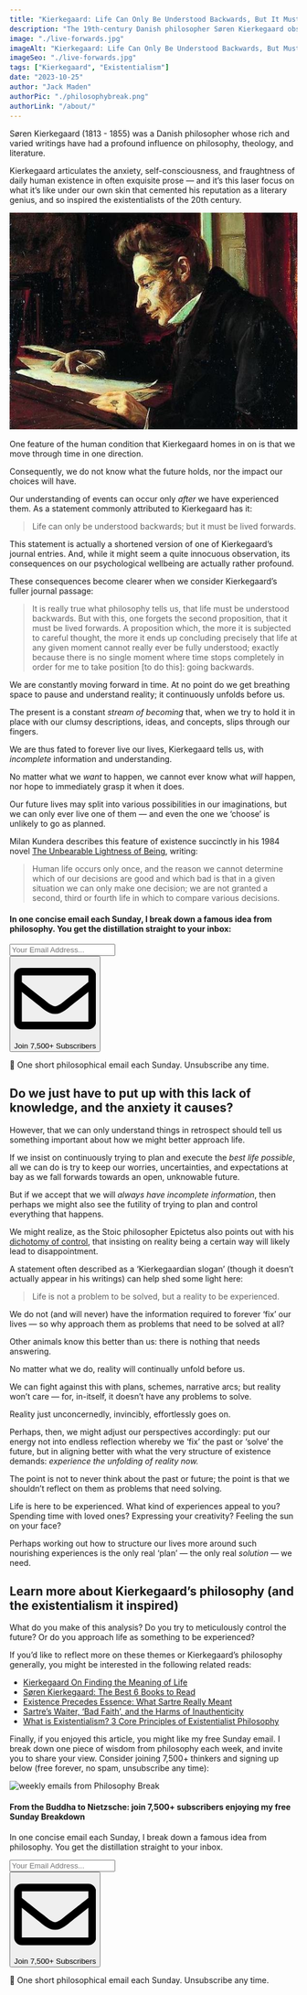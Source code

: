 ```yaml
---
title: "Kierkegaard: Life Can Only Be Understood Backwards, But It Must Be Lived Forwards"
description: "The 19th-century Danish philosopher Søren Kierkegaard observes that while life can only be understood backwards, it must be lived forwards."
image: "./live-forwards.jpg"
imageAlt: "Kierkegaard: Life Can Only Be Understood Backwards, But Must Be Lived Forwards"
imageSeo: "./live-forwards.jpg"
tags: ["Kierkegaard", "Existentialism"]
date: "2023-10-25"
author: "Jack Maden"
authorPic: "./philosophybreak.png"
authorLink: "/about/"
---
```


<span class="big-letter">S</span>øren Kierkegaard (1813 - 1855) was a Danish philosopher whose rich and varied writings have had a profound influence on philosophy, theology, and literature.

Kierkegaard articulates the anxiety, self-consciousness, and fraughtness of daily human existence in often exquisite prose — and it’s this laser focus on what it’s like under our own skin that cemented his reputation as a literary genius, and so inspired the existentialists of the 20th century.

![Oil painting of Kierkegaard, by Luplau Janssen (1902)](./Kierkegaard.jpg "Oil painting of Kierkegaard, by Luplau Janssen (1902).")

One feature of the human condition that Kierkegaard homes in on is that we move through time in one direction. 

Consequently, we do not know what the future holds, nor the impact our choices will have. 

Our understanding of events can occur only _after_ we have experienced them. As a statement commonly attributed to Kierkegaard has it:

>Life can only be understood backwards; but it must be lived forwards.

This statement is actually a shortened version of one of Kierkegaard’s journal entries. And, while it might seem a quite innocuous observation, its consequences on our psychological wellbeing are actually rather profound. 

These consequences become clearer when we consider Kierkegaard’s fuller journal passage: 

>It is really true what philosophy tells us, that life must be understood backwards. But with this, one forgets the second proposition, that it must be lived forwards. A proposition which, the more it is subjected to careful thought, the more it ends up concluding precisely that life at any given moment cannot really ever be fully understood; exactly because there is no single moment where time stops completely in order for me to take position [to do this]: going backwards.

We are constantly moving forward in time. At no point do we get breathing space to pause and understand reality; it continuously unfolds before us.

The present is a constant _stream of becoming_ that, when we try to hold it in place with our clumsy descriptions, ideas, and concepts, slips through our fingers.

We are thus fated to forever live our lives, Kierkegaard tells us, with _incomplete_ information and understanding. 

No matter what we _want_ to happen, we cannot ever know what _will_ happen, nor hope to immediately grasp it when it does.

Our future lives may split into various possibilities in our imaginations, but we can only ever live one of them — and even the one we ‘choose’ is unlikely to go as planned.

Milan Kundera describes this feature of existence succinctly in his 1984 novel <a target="_blank" rel="noopener noreferrer sponsored" href="https://www.amazon.com/Unbearable-Lightness-of-Being-audiobook/dp/B0083EFWA8?&linkCode=ll1&tag=philosophybre-20&linkId=3dd6e74e1c24e80f8e7c7064bceb2452&language=en_US&ref_=as_li_ss_tl">The Unbearable Lightness of Being</a>, writing:

>Human life occurs only once, and the reason we cannot determine which of our decisions are good and which bad is that in a given situation we can only make one decision; we are not granted a second, third or fourth life in which to compare various decisions.

<!--small subscribe-->
<div class="course-promo darkradial-background subscribe text-center">
    <h4>In one concise email each Sunday, I break down a famous idea from philosophy. You get the distillation straight to your inbox:</h4>
    <div class="small-pad-top">
        <form action="https://app.convertkit.com/forms/5812400/subscriptions" method="post" data-sv-form="5812400" data-uid="be0e52d3c0" data-format="inline" data-version="6" data-options="{&quot;settings&quot;:{&quot;after_subscribe&quot;:{&quot;action&quot;:&quot;message&quot;,&quot;success_message&quot;:&quot;Thank you, philosopher! Your welcome email will land in your inbox shortly.&quot;,&quot;redirect_url&quot;:&quot;https://philosophybreak.com/thank-you/&quot;},&quot;analytics&quot;:{&quot;google&quot;:null,&quot;fathom&quot;:null,&quot;facebook&quot;:null,&quot;segment&quot;:null,&quot;pinterest&quot;:null,&quot;sparkloop&quot;:null,&quot;googletagmanager&quot;:null},&quot;modal&quot;:{&quot;trigger&quot;:&quot;timer&quot;,&quot;scroll_percentage&quot;:null,&quot;timer&quot;:5,&quot;devices&quot;:&quot;all&quot;,&quot;show_once_every&quot;:15},&quot;powered_by&quot;:{&quot;show&quot;:false,&quot;url&quot;:&quot;https://convertkit.com/features/forms?utm_campaign=poweredby&amp;utm_content=form&amp;utm_medium=referral&amp;utm_source=dynamic&quot;},&quot;recaptcha&quot;:{&quot;enabled&quot;:false},&quot;return_visitor&quot;:{&quot;action&quot;:&quot;show&quot;,&quot;custom_content&quot;:&quot;&quot;},&quot;slide_in&quot;:{&quot;display_in&quot;:&quot;bottom_right&quot;,&quot;trigger&quot;:&quot;timer&quot;,&quot;scroll_percentage&quot;:null,&quot;timer&quot;:5,&quot;devices&quot;:&quot;all&quot;,&quot;show_once_every&quot;:15},&quot;sticky_bar&quot;:{&quot;display_in&quot;:&quot;top&quot;,&quot;trigger&quot;:&quot;timer&quot;,&quot;scroll_percentage&quot;:null,&quot;timer&quot;:5,&quot;devices&quot;:&quot;all&quot;,&quot;show_once_every&quot;:15}},&quot;version&quot;:&quot;6&quot;}" min-width="400 500 600 700 800">
        <div data-style="clean"><ul data-element="errors" data-group="alert"></ul><div data-element="fields" data-stacked="false">
            <div>
                <input name="email_address" aria-label="Your Email Address..." placeholder="Your Email Address..." required type="email" />
            </div>
            <button class="button primary" type="submit" data-element="submit"><div><div></div><div></div><div></div></div><span><svg xmlns="http://www.w3.org/2000/svg" viewBox="0 0 512 512"><path d="M464 64H48C21.49 64 0 85.49 0 112v288c0 26.51 21.49 48 48 48h416c26.51 0 48-21.49 48-48V112c0-26.51-21.49-48-48-48zm0 48v40.805c-22.422 18.259-58.168 46.651-134.587 106.49-16.841 13.247-50.201 45.072-73.413 44.701-23.208.375-56.579-31.459-73.413-44.701C106.18 199.465 70.425 171.067 48 152.805V112h416zM48 400V214.398c22.914 18.251 55.409 43.862 104.938 82.646 21.857 17.205 60.134 55.186 103.062 54.955 42.717.231 80.509-37.199 103.053-54.947 49.528-38.783 82.032-64.401 104.947-82.653V400H48z"/></svg>Join 7,500+ Subscribers</span></button>
            </div>
            </div>
        </form>
        <p class="tiny-mar-top no-mar-bottom review-font">💭 One short philosophical email each Sunday. Unsubscribe any time.</p>
    </div>
</div>

## Do we just have to put up with this lack of knowledge, and the anxiety it causes?

<span class="big-letter">H</span>owever, that we can only understand things in retrospect should tell us something important about how we might better approach life. 

If we insist on continuously trying to plan and execute the _best life possible_, all we can do is try to keep our worries, uncertainties, and expectations at bay as we fall forwards towards an open, unknowable future.

But if we accept that we will _always have incomplete information_, then perhaps we might also see the futility of trying to plan and control everything that happens. 

We might realize, as the Stoic philosopher Epictetus also points out with his [dichotomy of control](/articles/dichotomy-of-control-a-stoic-device-for-a-tranquil-mind/), that insisting on reality being a certain way will likely lead to disappointment.

A statement often described as a ‘Kierkegaardian slogan’ (though it doesn’t actually appear in his writings) can help shed some light here:

>Life is not a problem to be solved, but a reality to be experienced.

We do not (and will never) have the information required to forever ‘fix’ our lives — so why approach them as problems that need to be solved at all?

Other animals know this better than us: there is nothing that needs answering.

No matter what we do, reality will continually unfold before us.

We can fight against this with plans, schemes, narrative arcs; but reality won’t care — for, in-itself, it doesn’t have any problems to solve. 

Reality just unconcernedly, invincibly, effortlessly goes on. 

Perhaps, then, we might adjust our perspectives accordingly: put our energy not into endless reflection whereby we ‘fix’ the past or ‘solve’ the future, but in aligning better with what the very structure of existence demands: _experience the unfolding of reality now._

The point is not to never think about the past or future; the point is that we shouldn’t reflect on them as problems that need solving. 

Life is here to be experienced. What kind of experiences appeal to you? Spending time with loved ones? Expressing your creativity? Feeling the sun on your face?

Perhaps working out how to structure our lives more around such nourishing experiences is the only real ‘plan’ — the only real _solution_ — we need. 

## Learn more about Kierkegaard’s philosophy (and the existentialism it inspired)

<span class="big-letter">W</span>hat do you make of this analysis? Do you try to meticulously control the future? Or do you approach life as something to be experienced? 

If you’d like to reflect more on these themes or Kierkegaard’s philosophy generally, you might be interested in the following related reads:

- [Kierkegaard On Finding the Meaning of Life](/articles/kierkegaard-on-finding-the-meaning-of-life/)
- [Søren Kierkegaard: The Best 6 Books to Read](/reading-lists/soren-kierkegaard-best-books/)
- [Existence Precedes Essence: What Sartre Really Meant](/articles/existence-precedes-essence-what-sartre-really-meant/)
- [Sartre’s Waiter, ‘Bad Faith’, and the Harms of Inauthenticity](/articles/sartre-waiter-bad-faith-and-the-harms-of-inauthenticity/)
- [What is Existentialism? 3 Core Principles of Existentialist Philosophy](/articles/what-is-existentialism-3-core-principles-of-existentialist-philosophy/)

Finally, if you enjoyed this article, you might like my free Sunday email. I break down one piece of wisdom from philosophy each week, and invite you to share your view. Consider joining 7,500+ thinkers and signing up below (free forever, no spam, unsubscribe any time):

<!--big subscribe-->
<div class="course-promo darkradial-background subscribe text-center">
    <img src="/static/6313d50bc32799a6c869239128784c7b/e7f7a/weekly-break.webp" alt="weekly emails from Philosophy Break">
    <h4>From the Buddha to Nietzsche: join 7,500+ subscribers enjoying my free Sunday Breakdown</h4>
    <p class="small-grey-font no-mar-bottom">In one concise email each Sunday, I break down a famous idea from philosophy. You get the distillation straight to your inbox.</p>
    <div class="small-pad-top">
        <form action="https://app.convertkit.com/forms/5812400/subscriptions" method="post" data-sv-form="5812400" data-uid="be0e52d3c0" data-format="inline" data-version="6" data-options="{&quot;settings&quot;:{&quot;after_subscribe&quot;:{&quot;action&quot;:&quot;message&quot;,&quot;success_message&quot;:&quot;Thank you, philosopher! Your welcome email will land in your inbox shortly.&quot;,&quot;redirect_url&quot;:&quot;https://philosophybreak.com/thank-you/&quot;},&quot;analytics&quot;:{&quot;google&quot;:null,&quot;fathom&quot;:null,&quot;facebook&quot;:null,&quot;segment&quot;:null,&quot;pinterest&quot;:null,&quot;sparkloop&quot;:null,&quot;googletagmanager&quot;:null},&quot;modal&quot;:{&quot;trigger&quot;:&quot;timer&quot;,&quot;scroll_percentage&quot;:null,&quot;timer&quot;:5,&quot;devices&quot;:&quot;all&quot;,&quot;show_once_every&quot;:15},&quot;powered_by&quot;:{&quot;show&quot;:false,&quot;url&quot;:&quot;https://convertkit.com/features/forms?utm_campaign=poweredby&amp;utm_content=form&amp;utm_medium=referral&amp;utm_source=dynamic&quot;},&quot;recaptcha&quot;:{&quot;enabled&quot;:false},&quot;return_visitor&quot;:{&quot;action&quot;:&quot;show&quot;,&quot;custom_content&quot;:&quot;&quot;},&quot;slide_in&quot;:{&quot;display_in&quot;:&quot;bottom_right&quot;,&quot;trigger&quot;:&quot;timer&quot;,&quot;scroll_percentage&quot;:null,&quot;timer&quot;:5,&quot;devices&quot;:&quot;all&quot;,&quot;show_once_every&quot;:15},&quot;sticky_bar&quot;:{&quot;display_in&quot;:&quot;top&quot;,&quot;trigger&quot;:&quot;timer&quot;,&quot;scroll_percentage&quot;:null,&quot;timer&quot;:5,&quot;devices&quot;:&quot;all&quot;,&quot;show_once_every&quot;:15}},&quot;version&quot;:&quot;6&quot;}" min-width="400 500 600 700 800">
        <div data-style="clean"><ul data-element="errors" data-group="alert"></ul><div data-element="fields" data-stacked="false">
            <div>
                <input name="email_address" aria-label="Your Email Address..." placeholder="Your Email Address..." required type="email" />
            </div>
            <button class="button primary" type="submit" data-element="submit"><div><div></div><div></div><div></div></div><span><svg xmlns="http://www.w3.org/2000/svg" viewBox="0 0 512 512"><path d="M464 64H48C21.49 64 0 85.49 0 112v288c0 26.51 21.49 48 48 48h416c26.51 0 48-21.49 48-48V112c0-26.51-21.49-48-48-48zm0 48v40.805c-22.422 18.259-58.168 46.651-134.587 106.49-16.841 13.247-50.201 45.072-73.413 44.701-23.208.375-56.579-31.459-73.413-44.701C106.18 199.465 70.425 171.067 48 152.805V112h416zM48 400V214.398c22.914 18.251 55.409 43.862 104.938 82.646 21.857 17.205 60.134 55.186 103.062 54.955 42.717.231 80.509-37.199 103.053-54.947 49.528-38.783 82.032-64.401 104.947-82.653V400H48z"/></svg>Join 7,500+ Subscribers</span></button>
            </div>
            </div>
        </form>
        <p class="tiny-mar-top no-mar-bottom review-font">💭 One short philosophical email each Sunday. Unsubscribe any time.</p>
    </div>
</div>